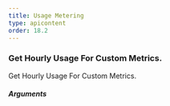 ```yaml
---
title: Usage Metering
type: apicontent
order: 18.2
---
```


### Get Hourly Usage For Custom Metrics.

Get Hourly Usage For Custom Metrics.

##### Arguments